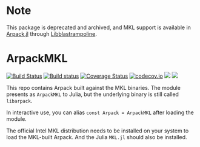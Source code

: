 # Note

This package is deprecated and archived, and MKL support is available in [Arpack.jl](https://github.com/JuliaLinearAlgebra/Arpack.jl) through [Libblastrampoline](https://github.com/JuliaLinearAlgebra/Arpack.jl/issues/62).

# ArpackMKL

[![Build Status](https://travis-ci.org/JuliaLinearAlgebra/ArpackMKL.jl.svg?branch=master)](https://travis-ci.org/JuliaLinearAlgebra/ArpackMKL.jl)
[![Build status](https://ci.appveyor.com/api/projects/status/v6icbqh1xq5y7261?svg=true)](https://ci.appveyor.com/project/andreasnoack/ArpackMKL-jl)
[![Coverage Status](https://coveralls.io/repos/JuliaLinearAlgebra/ArpackMKL.jl/badge.svg?branch=master&service=github)](https://coveralls.io/github/JuliaLinearAlgebra/ArpackMKL.jl?branch=master)
[![codecov.io](http://codecov.io/github/JuliaLinearAlgebra/ArpackMKL.jl/coverage.svg?branch=master)](http://codecov.io/github/JuliaLinearAlgebra/ArpackMKL.jl?branch=master)
[![][docs-stable-img]][docs-stable-url]
[![][docs-latest-img]][docs-latest-url]

[docs-latest-img]: https://img.shields.io/badge/docs-latest-blue.svg
[docs-latest-url]: http://JuliaLinearAlgebra.github.io/ArpackMKL.jl/latest/

[docs-stable-img]: https://img.shields.io/badge/docs-stable-blue.svg
[docs-stable-url]: http://JuliaLinearAlgebra.github.io/ArpackMKL.jl/stable/

This repo contains Arpack built against the MKL binaries. The module presents as `ArpackMKL` to Julia, but the underlying binary is still called `libarpack`.

In interactive use, you can alias `const Arpack = ArpackMKL` after loading the module.

The official Intel MKL distribution needs to be installed on your system to load the MKL-built Arpack. And the Julia `MKL.jl` should also be installed.
